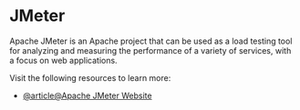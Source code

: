 # JMeter

Apache JMeter is an Apache project that can be used as a load testing tool for analyzing and measuring the performance of a variety of services, with a focus on web applications.

Visit the following resources to learn more:

- [@article@Apache JMeter Website](https://jmeter.apache.org/)
